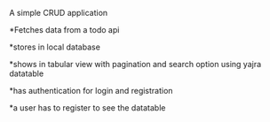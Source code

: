 A simple CRUD application

*Fetches data from a todo api

*stores in local database

*shows in tabular view with pagination and search option using yajra datatable

*has authentication for login and registration

*a user has to register to see the datatable
